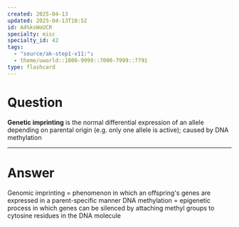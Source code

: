 ```yaml
---
created: 2025-04-13
updated: 2025-04-13T10:52
id: A4%ksWoUCR
specialty: misc
specialty_id: 42
tags:
  - "source/ak-step1-v11:": 
  - theme/uworld::1000-9999::7000-7999::7791
type: flashcard
---
```


# Question
**Genetic imprinting** is the normal differential expression of an allele depending on parental origin (e.g. only one allele is active); caused by DNA methylation

---

# Answer
Genomic imprinting = phenomenon in which an offspring's genes are expressed in a parent-specific manner    DNA methylation = epigenetic process in which genes can be silenced by attaching methyl groups to cytosine residues in the DNA molecule